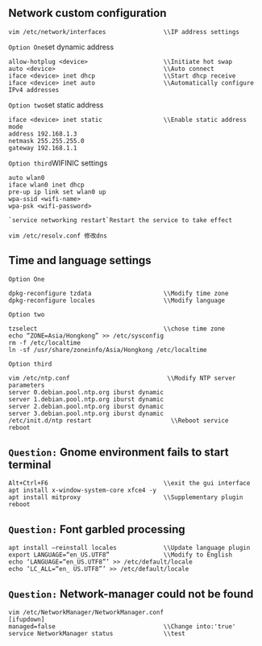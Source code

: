## Network custom configuration
    vim /etc/network/interfaces                \\IP address settings
`Option One`set dynamic address

    allow-hotplug <device>                     \\Initiate hot swap
    auto <device>                              \\Auto connect
    iface <device> inet dhcp                   \\Start dhcp receive
    iface <device> inet auto                   \\Automatically configure IPv4 addresses
`Option two`set static address

    iface <device> inet static                 \\Enable static address mode
    address 192.168.1.3
    netmask 255.255.255.0
    gateway 192.168.1.1
`Option third`WIFINIC settings

    auto wlan0
    iface wlan0 inet dhcp
    pre-up ip link set wlan0 up
    wpa-ssid <wifi-name>
    wpa-psk <wifi-password>
    
    `service networking restart`Restart the service to take effect
    
    vim /etc/resolv.conf 修改dns
    
## Time and language settings
`Option One`

    dpkg-reconfigure tzdata                    \\Modify time zone
    dpkg-reconfigure locales                   \\Modify language
`Option two`

    tzselect                                   \\chose time zone
    echo “ZONE=Asia/Hongkong” >> /etc/sysconfig
    rm -f /etc/localtime
    ln -sf /usr/share/zoneinfo/Asia/Hongkong /etc/localtime
`Option third`

    vim /etc/ntp.conf                           \\Modify NTP server parameters
    server 0.debian.pool.ntp.org iburst dynamic
    server 1.debian.pool.ntp.org iburst dynamic
    server 2.debian.pool.ntp.org iburst dynamic
    server 3.debian.pool.ntp.org iburst dynamic
    /etc/init.d/ntp restart                      \\Reboot service
    reboot


## `Question:` Gnome environment fails to start terminal
    Alt+Ctrl+F6                                \\exit the gui interface
    apt install x-window-system-core xfce4 -y  
    apt install mitproxy                       \\Supplementary plugin
    reboot
    
## `Question:` Font garbled processing
    apt install —reinstall locales             \\Update language plugin
    export LANGUAGE=“en_US.UTF8”               \\Modify to English
    echo ‘LANGUAGE=“en_US.UTF8”’ >> /etc/default/locale
    echo ‘LC_ALL=“en_ US.UTF8”’ >> /etc/default/locale

## `Question:` Network-manager could not be found
    vim /etc/NetworkManager/NetworkManager.conf
    [ifupdown]
    managed=false                              \\Change into:'true'
    service NetworkManager status              \\test
